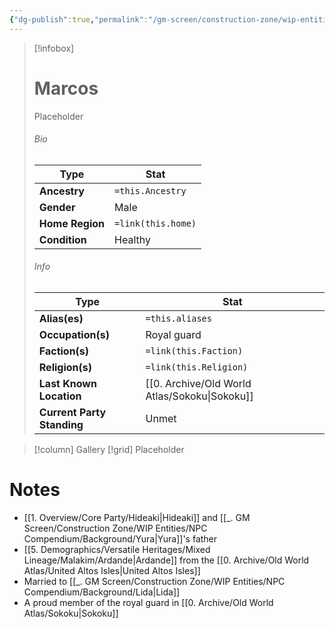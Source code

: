 ```yaml
---
{"dg-publish":true,"permalink":"/gm-screen/construction-zone/wip-entities/npc-compendium/background/marcos/","noteIcon":""}
---
```



> [!infobox]
> # Marcos
> Placeholder
> ###### Bio
> Type |  Stat |
> ---|---|
> **Ancestry** | `=this.Ancestry` |
> **Gender** | Male |
> **Home Region** | `=link(this.home)` |
> **Condition** | Healthy |
> ###### Info
> Type |  Stat |
> ---|---|
> **Alias(es)** | `=this.aliases` |
> **Occupation(s)** | Royal guard |
> **Faction(s)** | `=link(this.Faction)` |
> **Religion(s)** | `=link(this.Religion)` |
> **Last Known Location** | [[0. Archive/Old World Atlas/Sokoku\|Sokoku]] |
> **Current Party Standing** | Unmet |

> [!column] Gallery 
> [!grid] 
> Placeholder

# Notes

- [[1. Overview/Core Party/Hideaki\|Hideaki]] and [[_. GM Screen/Construction Zone/WIP Entities/NPC Compendium/Background/Yura\|Yura]]'s father 
- [[5. Demographics/Versatile Heritages/Mixed Lineage/Malakim/Ardande\|Ardande]] from the [[0. Archive/Old World Atlas/United Altos Isles\|United Altos Isles]] 
- Married to [[_. GM Screen/Construction Zone/WIP Entities/NPC Compendium/Background/Lida\|Lida]] 
- A proud member of the royal guard in [[0. Archive/Old World Atlas/Sokoku\|Sokoku]]

